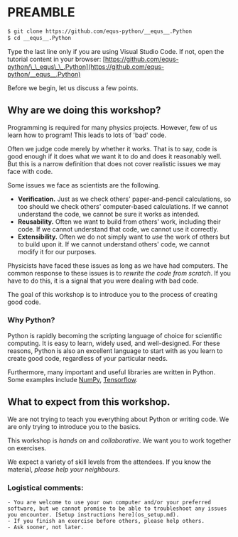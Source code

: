 # PREAMBLE


```bash
$ git clone https://github.com/equs-python/__equs__.Python
$ cd __equs__.Python
```

Type the last line only if you are using Visual Studio Code. If not, open the tutorial content in your browser: [https://github.com/equs-python/\_\_equs\_\_.Python](https://github.com/equs-python/__equs__.Python)

Before we begin, let us discuss a few points.

## Why are we doing this workshop?

Programming is required for many physics projects. However, few of us learn how to program! This leads to lots of 'bad' code.

Often we judge code merely by whether it works. That is to say, code is good enough if it does what we want it to do and does it reasonably well. But this is a narrow definition that does not cover realistic issues we may face with code.

Some issues we face as scientists are the following.

- **Verification.** Just as we check others' paper-and-pencil calculations, so too should we check others' computer-based calculations. If we cannot understand the code, we cannot be sure it works as intended.
- **Reusability.** Often we want to build from others' work, including their code. If we cannot understand that code, we cannot use it correctly.
- **Extensibility.** Often we do not simply want to *use* the work of others but to build upon it. If we cannot understand others' code, we cannot modify it for our purposes.

Physicists have faced these issues as long as we have had computers. The common response to these issues is to *rewrite the code from scratch*. If you have to do this, it is a signal that you were dealing with bad code.

The goal of this workshop is to introduce you to the process of creating good code.

### Why Python?

Python is rapidly becoming the scripting language of choice for scientific computing. It is easy to learn, widely used, and well-designed. For these reasons, Python is also an excellent language to start with as you learn to create good code, regardless of your particular needs.

Furthermore, many important and useful libraries are written in Python. Some examples include [NumPy](https://www.numpy.org), [Tensorflow](https://www.tensorflow.org).

## What to expect from this workshop.

We are not trying to teach you everything about Python or writing code. We are only trying to introduce you to the basics.

This workshop is *hands on* and *collaborative*. We want you to work together on exercises.

We expect a variety of skill levels from the attendees. If you know the material, *please help your neighbours*.

  
### Logistical comments:
    - You are welcome to use your own computer and/or your preferred software, but we cannot promise to be able to troubleshoot any issues you encounter. [Setup instructions here](os_setup.md).
    - If you finish an exercise before others, please help others.
    - Ask sooner, not later.





